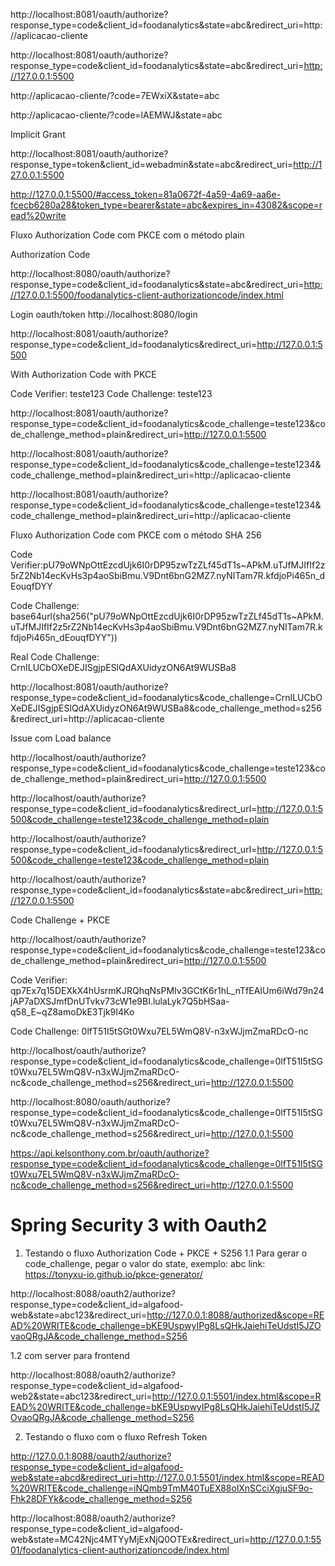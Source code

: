 http://localhost:8081/oauth/authorize?response_type=code&client_id=foodanalytics&state=abc&redirect_uri=http://aplicacao-cliente

http://localhost:8081/oauth/authorize?response_type=code&client_id=foodanalytics&state=abc&redirect_uri=http://127.0.0.1:5500

http://aplicacao-cliente/?code=7EWxiX&state=abc

http://aplicacao-cliente/?code=lAEMWJ&state=abc

Implicit Grant

http://localhost:8081/oauth/authorize?response_type=token&client_id=webadmin&state=abc&redirect_uri=http://127.0.0.1:5500

http://127.0.0.1:5500/#access_token=81a0672f-4a59-4a69-aa6e-fcecb6280a28&token_type=bearer&state=abc&expires_in=43082&scope=read%20write

Fluxo Authorization Code com PKCE com o método plain

Authorization Code

http://localhost:8080/oauth/authorize?response_type=code&client_id=foodanalytics&state=abc&redirect_uri=http://127.0.0.1:5500/foodanalytics-client-authorizationcode/index.html

Login oauth/token
http://localhost:8080/login

http://localhost:8081/oauth/authorize?response_type=code&client_id=foodanalytics&redirect_uri=http://127.0.0.1:5500

With Authorization Code with PKCE

Code Verifier: teste123
Code Challenge: teste123

http://localhost:8081/oauth/authorize?response_type=code&client_id=foodanalytics&code_challenge=teste123&code_challenge_method=plain&redirect_uri=http://127.0.0.1:5500



http://localhost:8081/oauth/authorize?response_type=code&client_id=foodanalytics&code_challenge=teste1234&code_challenge_method=plain&redirect_uri=http://aplicacao-cliente

http://localhost:8081/oauth/authorize?response_type=code&client_id=foodanalytics&code_challenge=teste1234&code_challenge_method=plain&redirect_uri=http://aplicacao-cliente

Fluxo Authorization Code com PKCE com o método SHA 256

Code Verifier:pU79oWNpOttEzcdUjk6I0rDP95zwTzZLf45dT1s~APkM.uTJfMJIfIf2z5rZ2Nb14ecKvHs3p4aoSbiBmu.V9Dnt6bnG2MZ7.nyNITam7R.kfdjoPi465n_dEouqfDYY

Code Challenge: base64url(sha256("pU79oWNpOttEzcdUjk6I0rDP95zwTzZLf45dT1s~APkM.uTJfMJIfIf2z5rZ2Nb14ecKvHs3p4aoSbiBmu.V9Dnt6bnG2MZ7.nyNITam7R.kfdjoPi465n_dEouqfDYY"))

Real Code Challenge: CrnILUCbOXeDEJISgjpESlQdAXUidyzON6At9WUSBa8

http://localhost:8081/oauth/authorize?response_type=code&client_id=foodanalytics&code_challenge=CrnILUCbOXeDEJISgjpESlQdAXUidyzON6At9WUSBa8&code_challenge_method=s256&redirect_uri=http://aplicacao-cliente


Issue com Load balance

http://localhost/oauth/authorize?response_type=code&client_id=foodanalytics&code_challenge=teste123&code_challenge_method=plain&redirect_uri=http://127.0.0.1:5500

http://localhost/oauth/authorize?response_type=code&client_id=foodanalytics&redirect_url=http://127.0.0.1:5500&code_challenge=teste123&code_challenge_method=plain

http://localhost/oauth/authorize?response_type=code&client_id=foodanalytics&redirect_url=http://127.0.0.1:5500&code_challenge=teste123&code_challenge_method=plain

http://localhost/oauth/authorize?response_type=code&client_id=foodanalytics&state=abc&redirect_uri=http://127.0.0.1:5500

Code Challenge + PKCE 

http://localhost/oauth/authorize?response_type=code&client_id=foodanalytics&code_challenge=teste123&code_challenge_method=plain&redirect_uri=http://127.0.0.1:5500


Code Verifier: qp7Ex7q15DEXkX4hUsrmKJRQhqNsPMIv3GCtK6r1hL_nTfEAIUm6iWd79n24jAP7aDXSJmfDnUTvkv73cW1e9BI.lulaLyk7Q5bHSaa-q58_E~qZ8amoDkE3Tjk9I4Ko

Code Challenge: 0lfT51I5tSGt0Wxu7EL5WmQ8V-n3xWJjmZmaRDcO-nc

http://localhost/oauth/authorize?response_type=code&client_id=foodanalytics&code_challenge=0lfT51I5tSGt0Wxu7EL5WmQ8V-n3xWJjmZmaRDcO-nc&code_challenge_method=s256&redirect_uri=http://127.0.0.1:5500

http://localhost:8080/oauth/authorize?response_type=code&client_id=foodanalytics&code_challenge=0lfT51I5tSGt0Wxu7EL5WmQ8V-n3xWJjmZmaRDcO-nc&code_challenge_method=s256&redirect_uri=http://127.0.0.1:5500

https://api.kelsonthony.com.br/oauth/authorize?response_type=code&client_id=foodanalytics&code_challenge=0lfT51I5tSGt0Wxu7EL5WmQ8V-n3xWJjmZmaRDcO-nc&code_challenge_method=s256&redirect_uri=http://127.0.0.1:5500


# Spring Security 3 with Oauth2 

01. Testando o fluxo Authorization Code + PKCE + S256 
 1.1 Para gerar o code_challenge, pegar o valor do state, exemplo: abc link: https://tonyxu-io.github.io/pkce-generator/

http://localhost:8088/oauth2/authorize?response_type=code&client_id=algafood-web&state=abc123&redirect_uri=http://127.0.0.1:8088/authorized&scope=READ%20WRITE&code_challenge=bKE9UspwyIPg8LsQHkJaiehiTeUdstI5JZOvaoQRgJA&code_challenge_method=S256

1.2 com server para frontend

http://localhost:8088/oauth2/authorize?response_type=code&client_id=algafood-web2&state=abc123&redirect_uri=http://127.0.0.1:5501/index.html&scope=READ%20WRITE&code_challenge=bKE9UspwyIPg8LsQHkJaiehiTeUdstI5JZOvaoQRgJA&code_challenge_method=S256


02. Testando o fluxo com o fluxo Refresh Token

http://127.0.0.1:8088/oauth2/authorize?response_type=code&client_id=algafood-web&state=abcd&redirect_uri=http://127.0.0.1:5501/index.html&scope=READ%20WRITE&code_challenge=iNQmb9TmM40TuEX88olXnSCciXgjuSF9o-Fhk28DFYk&code_challenge_method=S256

http://localhost:8088/oauth2/authorize?response_type=code&client_id=algafood-web&state=MC42Njc4MTYyMjExNjQ0OTEx&redirect_uri=http://127.0.0.1:5501/foodanalytics-client-authorizationcode/index.html


